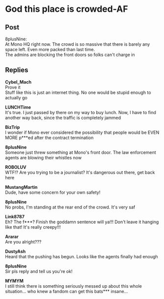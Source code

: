 # God this place is crowded-AF
## Post
8plusNine:<br>
At Mono HQ right now. The crowd is so massive that there is barely any space left. Even more packed than last time.<br>
The admins are blocking the front doors so folks can't charge in<br>

## Replies
**Cybel_Mach**<br>
Prove it<br>
Stuff like this is just an internet thing. No one would be stupid enough to actually go

**LUNCHTime**<br>
It's true. I just passed by there on my way to buy lunch. Now, I have to find another way back, since the traffic is completely jammed

**BizTrip**<br>
I wonder if Mono ever considered the possibility that people would be EVEN MORE p\*\*\*ed after the contract termination

**8plusNine**<br>
Someone just threw something at Mono's front door. The law enforcement agents are blowing their whistles now

**ROBOLUV**<br>
WTF!? Are you trying to be a journalist? It's dangerous out there, get back here

**MustangMartin**<br>
Dude, have some concern for your own safety!

**8plusNine**<br>
No probs, I'm standing at the rear end of the crowd. It's very saf

**Link8787**<br>
Eh? The f\*\*\*? Finish the goddamn sentence will ya!!! Don't leave it hanging like that! It's really creepy!!!

**Ararar**<br>
Are you alright???

**DustyAsh**<br>
Heard that the pushing has begun. Looks like the agents finally had enough

**8plusNine**<br>
Sir pls reply and tell us you're ok!

**MYMYM**<br>
I still think there is something seriously messed up about this whole situation... who knew a fandom can get this bats\*\*\* insane...

